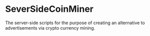 # SeverSideCoinMiner
The server-side scripts for the purpose of creating an alternative to advertisements via crypto currency mining.
